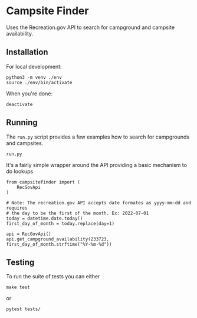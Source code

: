 # Campsite Finder 
Uses the Recreation.gov API to search for campground and campsite availability. 

## Installation
For local development:
	
	python3 -m venv ./env
    source ./env/bin/activate

When you're done:

	deactivate

## Running
The `run.py` script provides a few examples how to search for campgrounds and campsites.

	run.py

It's a fairly simple wrapper around the API providing a basic mechanism to do lookups

	from campsitefinder import (
    	RecGovApi
	)
	
	# Note: The recreation.gov API accepts date formates as yyyy-mm-dd and requires
	# the day to be the first of the month. Ex: 2022-07-01
	today = datetime.date.today()
	first_day_of_month = today.replace(day=1)

	api = RecGovApi()
	api.get_campground_availability(233723, first_day_of_month.strftime("%Y-%m-%d"))

## Testing
To run the suite of tests you can either

	make test

or 

	pytest tests/